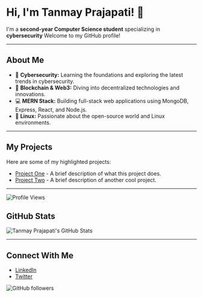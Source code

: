 # Hi, I'm Tanmay Prajapati! 👋

I'm a **second-year Computer Science student** specializing in **cybersecurity** Welcome to my GitHub profile!

---

## About Me

- 🔐 **Cybersecurity:** Learning the foundations and exploring the latest trends in cybersecurity.
- 🔗 **Blockchain & Web3:** Diving into decentralized technologies and innovations.
- 💻 **MERN Stack:** Building full-stack web applications using MongoDB, Express, React, and Node.js.
- 🐧 **Linux:** Passionate about the open-source world and Linux environments.

---

## My Projects

Here are some of my highlighted projects:
- [Project One](#) - A brief description of what this project does.
- [Project Two](#) - A brief description of another cool project.

---

![Profile Views](https://hits.seeyoufarm.com/api/count/incr/badge.svg?url=https://github.com/TANMAYPRAJAPATI33/&title=Profile%20Views)


## GitHub Stats

![Tanmay Prajapati's GitHub Stats](https://github-readme-stats.vercel.app/api?username=TANMAYPRAJAPATI33&show_icons=true&theme=radical)

---

## Connect With Me

- [LinkedIn](#)
- [Twitter](#)

![GitHub followers](https://img.shields.io/github/followers/TANMAYPRAJAPATI33?style=social)
